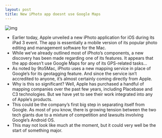 ```yaml
---
layout: post
title: New iPhoto app doesnt use Google Maps
---
```

![img](http://media.idownloadblog.com/wp-content/uploads/2012/03/iphoto-maps.jpg)
* Earlier today, Apple unveiled a new iPhoto application for iOS during its iPad 3 event. The app is essentially a mobile version of its popular photo editing and management software for the Mac.
* While we’ve already outlined most of iPhoto’s components, a new discovery has been made regarding one of its features. It appears that the app doesn’t use Google Maps for any of its GPS-related tasks…
* As noted by 9to5Mac, iPhoto uses a new mapping service in place of Google’s for its geotagging feature. And since the service isn’t accredited to anyone, it’s almost certainly coming directly from Apple.
* Why is this so significant? Well, Apple has purchased a handful of mapping companies over the past few years, including Placebase and C3 technologies. But we have yet to see their work integrated into any of Apple’s products.
* This could be the company’s first big step in separating itself from Google. As most of you know, there is growing tension between the two tech giants due to a mixture of competition and lawsuits involving Google’s Android OS.
* This may not look like much at the moment, but it could very well be the start of something major.

